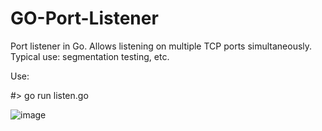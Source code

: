 # GO-Port-Listener
Port listener in Go. Allows listening on multiple TCP ports simultaneously.
Typical use: segmentation testing, etc.

Use: 

#> go run listen.go

![image](https://user-images.githubusercontent.com/40667621/115566940-b8866700-a288-11eb-85db-fd1e0c8df664.png)

